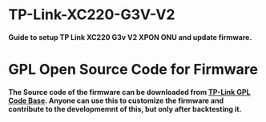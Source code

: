 # TP-Link-XC220-G3V-V2
#### Guide to setup TP Link XC220 G3v V2 XPON ONU and update firmware.

# GPL Open Source Code for Firmware
#### The Source code of the firmware can be downloaded from [TP-Link GPL Code Base](https://www.tp-link.com/br/support/gpl-code/). Anyone can use this to customize the firmware and contribute to the developmemnt of this, but only after backtesting it.
